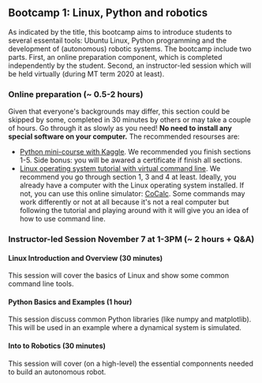 ## Bootcamp 1: Linux, Python and robotics

As indicated by the title, this bootcamp aims to introduce students to several essentail tools: Ubuntu Linux, Python programming and the development of (autonomous) robotic systems. 
The bootcamp include two parts. First, an online preparation component, which is completed independently by the student. Second, an instructor-led session which will be
held virtually (during MT term 2020 at least). 


### Online preparation (~ 0.5-2 hours)

Given that everyone's backgrounds may differ, this section could be skipped by some, completed in 30 minutes by others or may take a couple of hours. 
Go through it as slowly as you need! **No need to install any special software on your computer.** The recommended resourses are:
* [Python mini-course with Kaggle](https://www.kaggle.com/learn/python). We recommended you finish sections 1-5. 
Side bonus: you will be awared a certificate if finish all sections.
* [Linux operating system tutorial with virtual command line](https://ubuntu.com/tutorials/command-line-for-beginners#1-overview). We recommend you go through section 1, 3 and 4 at least. Ideally, you already have a computer with the Linux operating system installed. If not, you can use this online simulator: [CoCalc](https://cocalc.com/projects/0bf48ed3-5f52-4c43-a332-14b9b4fa168f/files/Welcome%20to%20CoCalc.term?session=default). Some commands may work differently or not at all because it's not a real computer but following the tutorial and playing around with it will give you an idea of how to use command line.

### Instructor-led Session November 7 at 1-3PM (~ 2 hours + Q&A) 

#### Linux Introduction and Overview (30 minutes)
This session will cover the basics of Linux and show some common command line tools.

#### Python Basics and Examples (1 hour)
This session discuss common Python libraries (like numpy and matplotlib). This will be used in an example where a dynamical system is simulated. 

#### Into to Robotics (30 minutes)
This session will cover (on a high-level) the essential componnents needed to build an autonomous robot. 
